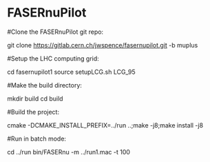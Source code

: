 # FASERnuPilot
#Clone the FASERnuPilot git repo:

git clone https://gitlab.cern.ch/jwspence/fasernupilot.git -b muplus

#Setup the LHC computing grid:

cd fasernupilot1
source setupLCG.sh LCG_95

#Make the build directory:

mkdir build
cd build

#Build the project:

cmake -DCMAKE_INSTALL_PREFIX=../run ..;make -j8;make install -j8

#Run in batch mode:

cd ../run
bin/FASERnu -m ../run1.mac -t 100
